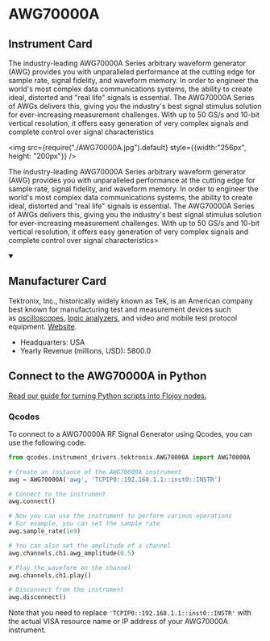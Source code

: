 
# AWG70000A

## Instrument Card

<div className="flex">

<div>

The industry-leading AWG70000A Series arbitrary waveform generator (AWG) provides you with unparalleled performance at the cutting edge for sample rate, signal fidelity, and waveform memory. In order to engineer the world's most complex data communications systems, the ability to create ideal, distorted and "real life" signals is essential. The AWG70000A Series of AWGs delivers this, giving you the industry's best signal stimulus solution for ever-increasing measurement challenges. With up to 50 GS/s and 10-bit vertical resolution, it offers easy generation of very complex signals and complete control over signal characteristics

</div>

<img src={require("./AWG70000A.jpg").default} style={{width:"256px", height: "200px"}} />

</div>

The industry-leading AWG70000A Series arbitrary waveform generator (AWG) provides you with unparalleled performance at the cutting edge for sample rate, signal fidelity, and waveform memory. In order to engineer the world's most complex data communications systems, the ability to create ideal, distorted and "real life" signals is essential. The AWG70000A Series of AWGs delivers this, giving you the industry's best signal stimulus solution for ever-increasing measurement challenges. With up to 50 GS/s and 10-bit vertical resolution, it offers easy generation of very complex signals and complete control over signal characteristics>

<details open>
<summary><h2>Manufacturer Card</h2></summary>

Tektronix, Inc., historically widely known as Tek, is an American company best known for manufacturing test and measurement devices such as [oscilloscopes](https://en.wikipedia.org/wiki/Oscilloscope), [logic analyzers](https://en.wikipedia.org/wiki/Logic_analyzer), and video and mobile test protocol equipment. <a href="https://www.tek.com/en">Website</a>.

<ul>
  <li>Headquarters: USA</li>
  <li>Yearly Revenue (millions, USD): 5800.0</li>
</ul>
</details>

## Connect to the AWG70000A in Python

[Read our guide for turning Python scripts into Flojoy nodes.](https://docs.flojoy.ai/custom-nodes/creating-custom-node/)


### Qcodes

To connect to a AWG70000A RF Signal Generator using Qcodes, you can use the following code:

```python
from qcodes.instrument_drivers.tektronix.AWG70000A import AWG70000A

# Create an instance of the AWG70000A instrument
awg = AWG70000A('awg', 'TCPIP0::192.168.1.1::inst0::INSTR')

# Connect to the instrument
awg.connect()

# Now you can use the instrument to perform various operations
# For example, you can set the sample rate
awg.sample_rate(1e9)

# You can also set the amplitude of a channel
awg.channels.ch1.awg_amplitude(0.5)

# Play the waveform on the channel
awg.channels.ch1.play()

# Disconnect from the instrument
awg.disconnect()
```

Note that you need to replace `'TCPIP0::192.168.1.1::inst0::INSTR'` with the actual VISA resource name or IP address of your AWG70000A instrument.

